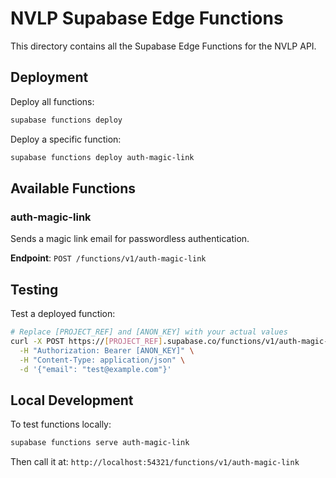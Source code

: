 # NVLP Supabase Edge Functions

This directory contains all the Supabase Edge Functions for the NVLP API.

## Deployment

Deploy all functions:
```bash
supabase functions deploy
```

Deploy a specific function:
```bash
supabase functions deploy auth-magic-link
```

## Available Functions

### auth-magic-link
Sends a magic link email for passwordless authentication.

**Endpoint**: `POST /functions/v1/auth-magic-link`

## Testing

Test a deployed function:
```bash
# Replace [PROJECT_REF] and [ANON_KEY] with your actual values
curl -X POST https://[PROJECT_REF].supabase.co/functions/v1/auth-magic-link \
  -H "Authorization: Bearer [ANON_KEY]" \
  -H "Content-Type: application/json" \
  -d '{"email": "test@example.com"}'
```

## Local Development

To test functions locally:
```bash
supabase functions serve auth-magic-link
```

Then call it at: `http://localhost:54321/functions/v1/auth-magic-link`